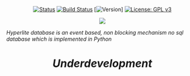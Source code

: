 <h align="center">
 
 [![Status](https://img.shields.io/badge/hyperlite-underdevelopment-blue.svg)](https://github.com/anongrp/hyperlite/releases)
 [![Build Status](https://travis-ci.org/anongrp/hyperlite.svg?branch=master)](https://travis-ci.org/anongrp/hyperlite)
 [![Version](https://img.shields.io/pypi/v/nine.svg)]
 [![License: GPL v3](https://img.shields.io/badge/License-GPLv3-blue.svg)](https://www.gnu.org/licenses/gpl-3.0)

 </h>
<p align="center">   
<img src="https://raw.githubusercontent.com/anongrp/hyperlite/master/docs/assets/logos/Hyperlite%20logo%20500x500.png">
</p>

_Hyperlite database is an event based, non blocking mechanism no sql database which is implemented in Python_

_<h1 align='center'> Underdevelopment </h1>_

